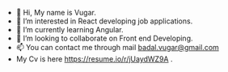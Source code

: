 - 👋 Hi, My name is Vugar.
- 👀 I’m interested in React developing job applications.
- 🌱 I’m currently learning Angular.
- 💞️ I’m looking to collaborate on Front end Developing.
- 📫 You can contact me through mail badal.vugar@gmail.com 
- My Cv is here https://resume.io/r/jUaydWZ9A .

<!---
vugar143/vugar143 is a ✨ special ✨ repository because its `README.md` (this file) appears on your GitHub profile.
You can click the Preview link to take a look at your changes.
--->
